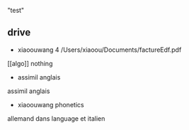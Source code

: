 "test"

## drive

* xiaoouwang 4
/Users/xiaoou/Documents/factureEdf.pdf

[[algo]]
nothing

* assimil anglais

assimil anglais

* xiaoouwang phonetics

allemand dans language et italien







